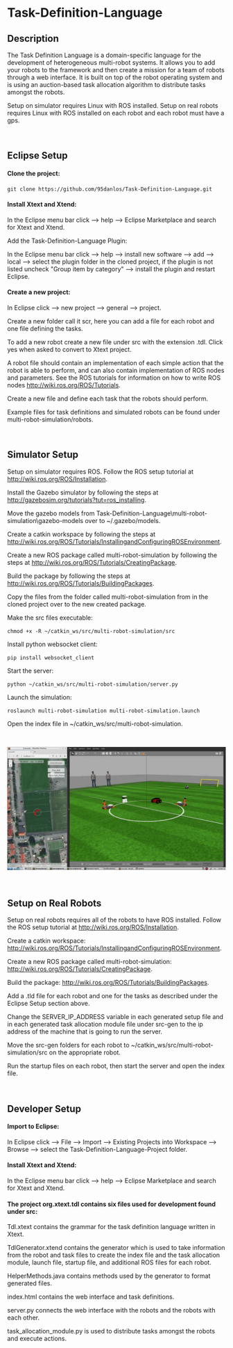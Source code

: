 # Task-Definition-Language

## Description
The Task Definition Language is a domain-specific language for the development of heterogeneous multi-robot systems. It allows you to add your robots to the framework and then create a mission for a team of robots through a web interface. It is built on top of the robot operating system and is using an auction-based task allocation algorithm to distribute tasks amongst the robots.

Setup on simulator requires Linux with ROS installed. Setup on real robots requires Linux with ROS installed on each robot and each robot must have a gps.

<br />

## Eclipse Setup

#### Clone the project:

```
git clone https://github.com/95danlos/Task-Definition-Language.git
```

#### Install Xtext and Xtend:

In the Eclipse menu bar click --> help --> Eclipse Marketplace and search for Xtext and Xtend.

Add the Task-Definition-Language Plugin:

In the Eclipse menu bar click --> help --> install new software --> add --> local --> select the plugin folder in the cloned project, if the plugin is not listed uncheck "Group item by category" --> install the plugin and restart Eclipse.


#### Create a new project:

In Eclipse click --> new project --> general --> project.

Create a new folder call it scr, here you can add a file for each robot and one file defining the tasks.

To add a new robot create a new file under src with the extension .tdl. Click yes when asked to convert to Xtext project.

A robot file should contain an implementation of each simple action that the robot is able to perform, and can also contain implementation of ROS nodes and parameters. See the ROS tutorials for information on how to write ROS nodes http://wiki.ros.org/ROS/Tutorials. 

Create a new file and define each task that the robots should perform.

Example files for task definitions and simulated robots can be found under multi-robot-simulation/robots.


<br />

## Simulator Setup

Setup on simulator requires ROS. Follow the ROS setup tutorial at http://wiki.ros.org/ROS/Installation.

Install the Gazebo simulator by following the steps at http://gazebosim.org/tutorials?tut=ros_installing.

Move the gazebo models from Task-Definition-Language\multi-robot-simulation\gazebo-models over to ~/.gazebo/models.

Create a catkin workspace by following the steps at http://wiki.ros.org/ROS/Tutorials/InstallingandConfiguringROSEnvironment.

Create a new ROS package called multi-robot-simulation by following the steps at http://wiki.ros.org/ROS/Tutorials/CreatingPackage.

Build the package by following the steps at http://wiki.ros.org/ROS/Tutorials/BuildingPackages.

Copy the files from the folder called multi-robot-simulation from in the cloned project over to the new created package.

Make the src files executable:

```
chmod +x -R ~/catkin_ws/src/multi-robot-simulation/src
```

Install python websocket client: 

```
pip install websocket_client
```

Start the server:

```
python ~/catkin_ws/src/multi-robot-simulation/server.py
```

Launch the simulation:

```
roslaunch multi-robot-simulation multi-robot-simulation.launch
```

Open the index file in ~/catkin_ws/src/multi-robot-simulation.

<br /> 

![alt text](https://github.com/95danlos/Task-Definition-Language/blob/master/images/simulation_demo_img_2.png)


<br />

## Setup on Real Robots

Setup on real robots requires all of the robots to have ROS installed. Follow the ROS setup tutorial at http://wiki.ros.org/ROS/Installation.

Create a catkin workspace: http://wiki.ros.org/ROS/Tutorials/InstallingandConfiguringROSEnvironment.

Create a new ROS package called multi-robot-simulation: http://wiki.ros.org/ROS/Tutorials/CreatingPackage.

Build the package: http://wiki.ros.org/ROS/Tutorials/BuildingPackages.

Add a .tld file for each robot and one for the tasks as described under the Eclipse Setup section above.

Change the SERVER_IP_ADDRESS variable in each generated setup file and in each generated task allocation module file under src-gen to the ip address of the machine that is going to run the server.

Move the src-gen folders for each robot to ~/catkin_ws/src/multi-robot-simulation/src on the appropriate robot.

Run the startup files on each robot, then start the server and open the index file.


<br />

## Developer Setup

#### Import to Eclipse:

In Eclipse click --> File --> Import --> Existing Projects into Workspace --> Browse --> select the Task-Definition-Language-Project folder.


#### Install Xtext and Xtend:

In the Eclipse menu bar click --> help --> Eclipse Marketplace and search for Xtext and Xtend.


#### The project org.xtext.tdl contains six files used for development found under src:
 
Tdl.xtext contains the grammar for the task definition language written in Xtext.

TdlGenerator.xtend contains the generator which is used to take information from the robot and task files to create the index file and the task allocation module, launch file, startup file, and additional ROS files for each robot.

HelperMethods.java contains methods used by the generator to format generated files.

index.html contains the web interface and task definitions.

server.py connects the web interface with the robots and the robots with each other.

task_allocation_module.py is used to distribute tasks amongst the robots and execute actions.





